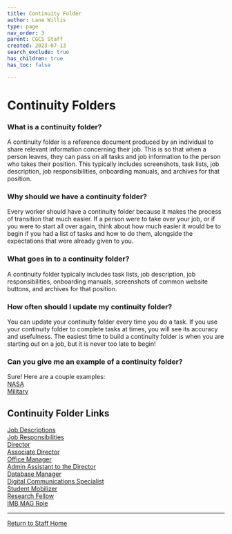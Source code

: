 ```yaml
---
title: Continuity Folder
author: Lane Willis
type: page
nav_order: 3
parent: CGCS Staff
created: 2023-07-13
search_exclude: true
has_children: true
has_toc: false

---
```


# Continuity Folders

### What is a continuity folder?
A continuity folder is a reference document produced by an individual to share relevant information concerning their job. This is so that when a person leaves, they can pass on all tasks and job information to the person who takes their position. This typically includes screenshots, task lists, job description, job responsibilities, onboarding manuals, and archives for that position.

### Why should we have a continuity folder?
Every worker should have a continuity folder because it makes the process of transition that much easier. If a person were to take over your job, or if you were to start all over again, think about how much easier it would be to begin if you had a list of tasks and how to do them, alongside the expectations that were already given to you.

### What goes in to a continuity folder?
A continuity folder typically includes task lists, job description, job responsibilities, onboarding manuals, screenshots of common website buttons, and archives for that position.

### How often should I update my continuity folder?
You can update your continuity folder every time you do a task. If you use your continuity folder to complete tasks at times, you will see its accuracy and usefulness. The easiest time to build a continuity folder is when you are starting out on a job, but it is never too late to begin!

### Can you give me an example of a continuity folder?
Sure! Here are a couple examples:  
[NASA](/files/continuity-files/NASA.pdf)  
[Military](/files/continuity-files/Military.pdf)  

## Continuity Folder Links
[Job Descriptions](/cgcs-staff-information/continuity/cgcs-job-descriptions.html)  
[Job Responsibilities](/cgcs-staff-information/continuity/cgcs-job-responsibilities.html)  
[Director](/cgcs-staff-information/continuity/folders/director.html)  
[Associate Director](/cgcs-staff-information/continuity/folders/associate-director.html)  
[Office Manager](/cgcs-staff-information/continuity/folders/office-manager.html)  
[Admin Assistant to the Director](/cgcs-staff-information/continuity/folders/admin-assistant-to-director.html)  
[Database Manager](/cgcs-staff-information/continuity/folders/database-coordinator.html)  
[Digital Communications Specialist](/cgcs-staff-information/continuity/folders/digital-communications-specialist.html)  
[Student Mobilizer](/cgcs-staff-information/continuity/folders/student-mobilizer.html)  
[Research Fellow](/cgcs-staff-information/continuity/folders/research-fellow.html)  
[IMB MAG Role](/cgcs-staff-information/continuity/folders/imb-mag-role.html)  

---

[Return to Staff Home](/staff)